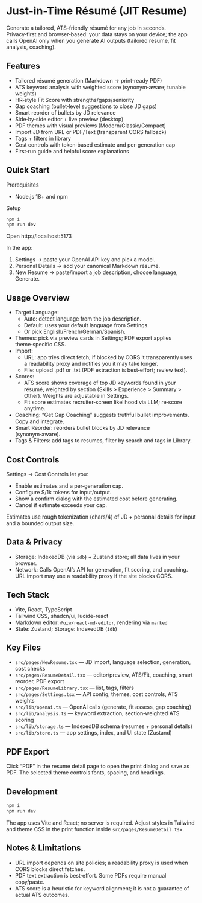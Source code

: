 # Just-in-Time Résumé (JIT Resume)

Generate a tailored, ATS-friendly résumé for any job in seconds. Privacy‑first and browser‑based: your data stays on your device; the app calls OpenAI only when you generate AI outputs (tailored resume, fit analysis, coaching).

## Features

- Tailored résumé generation (Markdown → print‑ready PDF)
- ATS keyword analysis with weighted score (synonym‑aware; tunable weights)
- HR‑style Fit Score with strengths/gaps/seniority
- Gap coaching (bullet‑level suggestions to close JD gaps)
- Smart reorder of bullets by JD relevance
- Side‑by‑side editor + live preview (desktop)
- PDF themes with visual previews (Modern/Classic/Compact)
- Import JD from URL or PDF/Text (transparent CORS fallback)
- Tags + filters in library
- Cost controls with token‑based estimate and per‑generation cap
- First‑run guide and helpful score explanations

## Quick Start

Prerequisites
- Node.js 18+ and npm

Setup
```sh
npm i
npm run dev
```
Open http://localhost:5173

In the app:
1) Settings → paste your OpenAI API key and pick a model.
2) Personal Details → add your canonical Markdown résumé.
3) New Resume → paste/import a job description, choose language, Generate.

## Usage Overview

- Target Language:
  - Auto: detect language from the job description.
  - Default: uses your default language from Settings.
  - Or pick English/French/German/Spanish.
- Themes: pick via preview cards in Settings; PDF export applies theme‑specific CSS.
- Import:
  - URL: app tries direct fetch; if blocked by CORS it transparently uses a readability proxy and notifies you it may take longer.
  - File: upload .pdf or .txt (PDF extraction is best‑effort; review text).
- Scores:
  - ATS score shows coverage of top JD keywords found in your résumé, weighted by section (Skills > Experience > Summary > Other). Weights are adjustable in Settings.
  - Fit score estimates recruiter‑screen likelihood via LLM; re‑score anytime.
- Coaching: “Get Gap Coaching” suggests truthful bullet improvements. Copy and integrate.
- Smart Reorder: reorders bullet blocks by JD relevance (synonym‑aware).
- Tags & Filters: add tags to resumes, filter by search and tags in Library.

## Cost Controls

Settings → Cost Controls let you:
- Enable estimates and a per‑generation cap.
- Configure $/1k tokens for input/output.
- Show a confirm dialog with the estimated cost before generating.
- Cancel if estimate exceeds your cap.

Estimates use rough tokenization (chars/4) of JD + personal details for input and a bounded output size.

## Data & Privacy

- Storage: IndexedDB (via `idb`) + Zustand store; all data lives in your browser.
- Network: Calls OpenAI’s API for generation, fit scoring, and coaching. URL import may use a readability proxy if the site blocks CORS.

## Tech Stack

- Vite, React, TypeScript
- Tailwind CSS, shadcn/ui, lucide-react
- Markdown editor: `@uiw/react-md-editor`, rendering via `marked`
- State: Zustand; Storage: IndexedDB (`idb`)

## Key Files

- `src/pages/NewResume.tsx` — JD import, language selection, generation, cost checks
- `src/pages/ResumeDetail.tsx` — editor/preview, ATS/Fit, coaching, smart reorder, PDF export
- `src/pages/ResumeLibrary.tsx` — list, tags, filters
- `src/pages/Settings.tsx` — API config, themes, cost controls, ATS weights
- `src/lib/openai.ts` — OpenAI calls (generate, fit assess, gap coaching)
- `src/lib/analysis.ts` — keyword extraction, section‑weighted ATS scoring
- `src/lib/storage.ts` — IndexedDB schema (resumes + personal details)
- `src/lib/store.ts` — app settings, index, and UI state (Zustand)

## PDF Export

Click “PDF” in the resume detail page to open the print dialog and save as PDF. The selected theme controls fonts, spacing, and headings.

## Development

```sh
npm i
npm run dev
```

The app uses Vite and React; no server is required. Adjust styles in Tailwind and theme CSS in the print function inside `src/pages/ResumeDetail.tsx`.

## Notes & Limitations

- URL import depends on site policies; a readability proxy is used when CORS blocks direct fetches.
- PDF text extraction is best‑effort. Some PDFs require manual copy/paste.
- ATS score is a heuristic for keyword alignment; it is not a guarantee of actual ATS outcomes.
